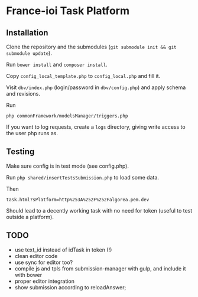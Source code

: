 # France-ioi Task Platform

## Installation

Clone the repository and the submodules (`git submodule init && git submodule update`).

Run `bower install` and `composer install`.

Copy `config_local_template.php` to `config_local.php` and fill it.

Visit `dbv/index.php` (login/password in `dbv/config.php`) and apply schema and revisions.

Run

    php commonFramework/modelsManager/triggers.php

If you want to log requests, create a `logs` directory, giving write access to the user php runs as.

## Testing

Make sure config is in test mode (see config.php).

Run `php shared/insertTestsSubmission.php` to load some data.

Then

    task.html?sPlatform=http%253A%252F%252Falgorea.pem.dev

Should lead to a decently working task with no need for token (useful to test outside a platform).

## TODO

- use text_id instead of idTask in token (!)
- clean editor code
- use sync for editor too?
- compile js and tpls from submission-manager with gulp, and include it with bower
- proper editor integration
- show submission according to reloadAnswer;
